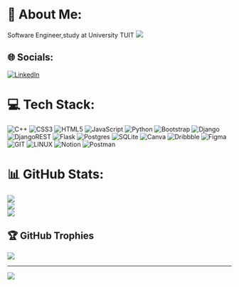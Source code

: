 # 💫 About Me:
Software Engineer,study at University TUIT  <img src="https://www.google.com/url?sa=i&url=https%3A%2F%2Fwww.itu.int%2Fen%2FITU-D%2FRegional-Presence%2FCIS%2FDocuments%2FEvents%2F2017%2F04_Odessa%2FPresentations%2FITU%2520Workshop%252012.04-Rikhsy%2520Isayev.pdf&psig=AOvVaw2zZrrsqvo2XOX0YDJhjaIh&ust=1701941802539000&source=images&cd=vfe&opi=89978449&ved=0CBEQjRxqFwoTCOimkLbB-oIDFQAAAAAdAAAAABAI"><br>


## 🌐 Socials:
[![LinkedIn](https://img.shields.io/badge/LinkedIn-%230077B5.svg?logo=linkedin&logoColor=white)](https://linkedin.com/in/humoyun-akbaraliev-a76119288/) 

# 💻 Tech Stack:
![C++](https://img.shields.io/badge/c++-%2300599C.svg?style=for-the-badge&logo=c%2B%2B&logoColor=white) ![CSS3](https://img.shields.io/badge/css3-%231572B6.svg?style=for-the-badge&logo=css3&logoColor=white) ![HTML5](https://img.shields.io/badge/html5-%23E34F26.svg?style=for-the-badge&logo=html5&logoColor=white) ![JavaScript](https://img.shields.io/badge/javascript-%23323330.svg?style=for-the-badge&logo=javascript&logoColor=%23F7DF1E) ![Python](https://img.shields.io/badge/python-3670A0?style=for-the-badge&logo=python&logoColor=ffdd54) ![Bootstrap](https://img.shields.io/badge/bootstrap-%23563D7C.svg?style=for-the-badge&logo=bootstrap&logoColor=white) ![Django](https://img.shields.io/badge/django-%23092E20.svg?style=for-the-badge&logo=django&logoColor=white) ![DjangoREST](https://img.shields.io/badge/DJANGO-REST-ff1709?style=for-the-badge&logo=django&logoColor=white&color=ff1709&labelColor=gray) ![Flask](https://img.shields.io/badge/flask-%23000.svg?style=for-the-badge&logo=flask&logoColor=white) ![Postgres](https://img.shields.io/badge/postgres-%23316192.svg?style=for-the-badge&logo=postgresql&logoColor=white) ![SQLite](https://img.shields.io/badge/sqlite-%2307405e.svg?style=for-the-badge&logo=sqlite&logoColor=white) ![Canva](https://img.shields.io/badge/Canva-%2300C4CC.svg?style=for-the-badge&logo=Canva&logoColor=white) ![Dribbble](https://img.shields.io/badge/Dribbble-EA4C89?style=for-the-badge&logo=dribbble&logoColor=white) 	![Figma](https://img.shields.io/badge/figma-%23F24E1E.svg?style=for-the-badge&logo=figma&logoColor=white) ![GIT](https://img.shields.io/badge/Git-fc6d26?style=for-the-badge&logo=git&logoColor=white) ![LINUX](https://img.shields.io/badge/Linux-FCC624?style=for-the-badge&logo=linux&logoColor=black) ![Notion](https://img.shields.io/badge/Notion-%23000000.svg?style=for-the-badge&logo=notion&logoColor=white) ![Postman](https://img.shields.io/badge/Postman-FF6C37?style=for-the-badge&logo=postman&logoColor=white)
# 📊 GitHub Stats:
![](https://github-readme-stats.vercel.app/api?username=Humoyun004&theme=dark&hide_border=true&include_all_commits=false&count_private=false)<br/>
![](https://github-readme-streak-stats.herokuapp.com/?user=Humoyun004&theme=dark&hide_border=true)<br/>
![](https://github-readme-stats.vercel.app/api/top-langs/?username=Humoyun004&theme=dark&hide_border=true&include_all_commits=false&count_private=false&layout=compact)

## 🏆 GitHub Trophies
![](https://github-profile-trophy.vercel.app/?username=Humoyun004&theme=radical&no-frame=true&no-bg=true&margin-w=4)

---
[![](https://visitcount.itsvg.in/api?id=Humoyun004&icon=0&color=0)](https://visitcount.itsvg.in)

<!-- Proudly created with GPRM ( https://gprm.itsvg.in ) -->
